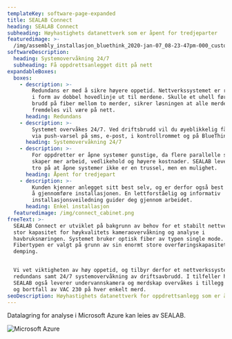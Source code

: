 ```yaml
---
templateKey: software-page-expanded
title: SEALAB Connect
heading: SEALAB Connect
subheading: Høyhastighets datanettverk som er åpent for tredjeparter
featuredimage: >-
  /img/assembly_installasjon_bluethink_2020-jan-07_08-23-47pm-000_customizedview2315347740.png
softwareDescription:
  heading: Systemovervåkning 24/7
  subheading: Få oppdrettsanlegget ditt på nett
expandableBoxes:
  boxes:
    - description: >-
        Redundans er med å sikre høyere oppetid. Nettverkssystemet er redundant
        i form av dobbel hovedlinje ut til merdene. Skulle et uhell føre til
        brudd på fiber mellom to merder, sikrer løsningen at alle merder
        fremdeles vil være på nett.
      heading: Redundans
    - description: >-
        Systemet overvåkes 24/7. Ved driftsbrudd vil du øyeblikkelig få beskjed
        via push-varsel på sms, e-post, i kontrollrommet og på BlueThink™ GO.
      heading: Systemovervåkning 24/7
    - description: >-
        For oppdretter er åpne systemer gunstige, da flere parallelle systemer
        skaper mer arbeid, vedlikehold og høyere kostnader. SEALAB lever i sterk
        tro på at åpne systemer ikke er en trussel, men en mulighet.
      heading: Åpent for tredjepart
    - description: >-
        Kunden kjenner anlegget sitt best selv, og er derfor også best egnet til
        å gjennomføre installasjonen. En lettforståelig og informativ
        installasjonsveiledning guider deg gjennom arbeidet. 
      heading: Enkel installasjon
  featuredimage: /img/connect_cabinet.png
freeText: >-
  SEALAB Connect er utviklet på bakgrunn av behov for et stabilt nettverk med
  stor kapasitet for høykvalitets kameraovervåkning og analyse i
  havbruksnæringen. Systemet bruker optisk fiber av typen single mode.
  Fibertypen er valgt på grunn av sin enormt store overføringskapasitet og lave
  demping.


  Vi vet viktigheten av høy oppetid, og tilbyr derfor et nettverkssystem med
  redundans samt 24/7 systemovervåkning av driftsavbrudd. I tilfeller hvor
  SEALAB også leverer undervannskamera og merdskap overvåkes i tillegg jordfeil
  og bortfall av VAC 230 på hver enkelt merd.
seoDescription: Høyhastighets datanettverk for oppdrettsanlegg som er åpent for tredjeparter
---
```

Datalagring for analyse i Microsoft Azure kan leies av SEALAB.

![Microsoft Azure](/img/ms-azure_logo_white.png "Microsoft Azure")
